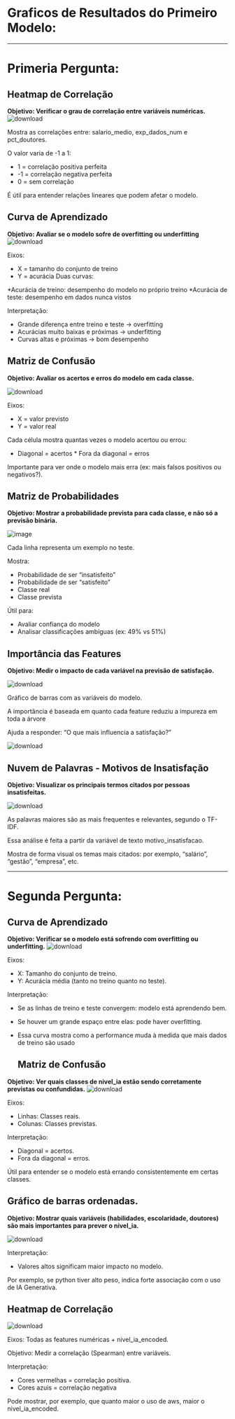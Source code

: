 # Graficos de Resultados do Primeiro Modelo: 

---

# Primeria Pergunta:


## Heatmap de Correlação 
**Objetivo: Verificar o grau de correlação entre variáveis numéricas.**
![download](https://github.com/user-attachments/assets/7de1413e-8f38-41d7-bfd2-3a3d6b9f1e35)


 Mostra as correlações entre: salario_medio, exp_dados_num e pct_doutores.
 
 O valor varia de -1 a 1:
* 1 = correlação positiva perfeita
* -1 = correlação negativa perfeita
* 0 = sem correlação
  
 É útil para entender relações lineares que podem afetar o modelo.

## Curva de Aprendizado 
**Objetivo: Avaliar se o modelo sofre de overfitting ou underfitting**
![download](https://github.com/user-attachments/assets/eebb020b-89d8-448a-bce0-0750ddb03298)

 Eixos:
* X = tamanho do conjunto de treino
* Y = acurácia
 Duas curvas:

*Acurácia de treino: desempenho do modelo no próprio treino
*Acurácia de teste: desempenho em dados nunca vistos
 
 Interpretação:
* Grande diferença entre treino e teste → overfitting
* Acurácias muito baixas e próximas → underfitting
* Curvas altas e próximas → bom desempenho

## Matriz de Confusão
**Objetivo: Avaliar os acertos e erros do modelo em cada classe.**

![download](https://github.com/user-attachments/assets/c86c980d-7b7a-43b4-89c9-7050707330a1)


Eixos:
 * X = valor previsto
 * Y = valor real
 
 Cada célula mostra quantas vezes o modelo acertou ou errou:
  * Diagonal = acertos    * Fora da diagonal = erros

Importante para ver onde o modelo mais erra (ex: mais falsos positivos ou negativos?).


## Matriz de Probabilidades 
**Objetivo: Mostrar a probabilidade prevista para cada classe, e não só a previsão binária.**

![image](https://github.com/user-attachments/assets/96b6046e-1d9e-46ef-beea-2973e59d7434)


Cada linha representa um exemplo no teste.

Mostra: 
* Probabilidade de ser “insatisfeito”
* Probabilidade de ser “satisfeito”
* Classe real
* Classe prevista

Útil para:
* Avaliar confiança do modelo
* Analisar classificações ambíguas (ex: 49% vs 51%)

 ## Importância das Features
**Objetivo: Medir o impacto de cada variável na previsão de satisfação.**

![download](https://github.com/user-attachments/assets/d3ce6a45-74bc-454d-89c8-dda436706f1c)


Gráfico de barras com as variáveis do modelo.

A importância é baseada em quanto cada feature reduziu a impureza em toda a árvore

Ajuda a responder: “O que mais influencia a satisfação?”

 ![download](https://github.com/user-attachments/assets/52ca93a9-b9d4-4668-ad61-700ad385e00a)



## Nuvem de Palavras - Motivos de Insatisfação
**Objetivo: Visualizar os principais termos citados por pessoas insatisfeitas.**

![download](https://github.com/user-attachments/assets/22293fb9-d2bb-490b-93a4-a9f43db45861)


 As palavras maiores são as mais frequentes e relevantes, segundo o TF-IDF.
 
 Essa análise é feita a partir da variável de texto motivo_insatisfacao.
 
 Mostra de forma visual os temas mais citados: por exemplo, “salário”, “gestão”, “empresa”, etc.

---
# Segunda Pergunta:

## Curva de Aprendizado
**Objetivo: Verificar se o modelo está sofrendo com overfitting ou underfitting.**
![download](https://github.com/user-attachments/assets/245bd8bd-ef9e-4fab-aeae-3661bdf57161)

Eixos:
* X: Tamanho do conjunto de treino.
* Y: Acurácia média (tanto no treino quanto no teste).

Interpretação:
* Se as linhas de treino e teste convergem: modelo está aprendendo bem.
* Se houver um grande espaço entre elas: pode haver overfitting.
* Essa curva mostra como a performance muda à medida que mais dados de treino são usado

  ## Matriz de Confusão
**Objetivo: Ver quais classes de nivel_ia estão sendo corretamente previstas ou confundidas.**
![download](https://github.com/user-attachments/assets/4dc29917-7eae-4b9d-8380-0ba95dc13c65)


Eixos:
* Linhas: Classes reais.
* Colunas: Classes previstas.

Interpretação:
* Diagonal = acertos.
* Fora da diagonal = erros.

Útil para entender se o modelo está errando consistentemente em certas classes.

## Gráfico de barras ordenadas.
**Objetivo: Mostrar quais variáveis (habilidades, escolaridade, doutores) são mais importantes para prever o nivel_ia.**

![download](https://github.com/user-attachments/assets/e855d69c-55d0-495c-a2da-709a639c2b99)
  

Interpretação:
* Valores altos significam maior impacto no modelo.
  
Por exemplo, se python tiver alto peso, indica forte associação com o uso de IA Generativa.

## Heatmap de Correlação
![download](https://github.com/user-attachments/assets/10d2a5d3-f159-4036-8c98-83985fc743f4)

Eixos: Todas as features numéricas + nivel_ia_encoded.

Objetivo: Medir a correlação (Spearman) entre variáveis.

Interpretação:
* Cores vermelhas = correlação positiva.
* Cores azuis = correlação negativa
  
Pode mostrar, por exemplo, que quanto maior o uso de aws, maior o nivel_ia_encoded.

